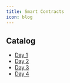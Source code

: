 ```yaml
---
title: Smart Contracts
icon: blog
---
```


## Catalog

- [Day 1](day1.md)
- [Day 2](day2.md)
- [Day 3](day3.md)
- [Day 4](day4.md)